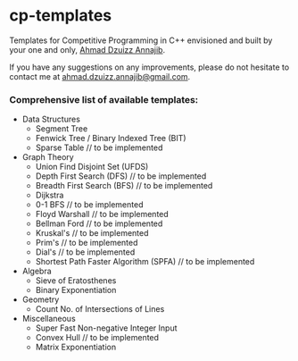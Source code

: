 # cp-templates
Templates for Competitive Programming in C++ envisioned and built by your one and only, [Ahmad Dzuizz Annajib](https://dzuizz.com/).

If you have any suggestions on any improvements, please do not hesitate to contact me at [ahmad.dzuizz.annajib@gmail.com](mailto:ahmad.dzuizz.annajib@gmail.com).

### Comprehensive list of available templates:
- Data Structures
    - Segment Tree
    - Fenwick Tree / Binary Indexed Tree (BIT)
    - Sparse Table                             // to be implemented
- Graph Theory
    - Union Find Disjoint Set (UFDS)
    - Depth First Search (DFS)                 // to be implemented
    - Breadth First Search (BFS)               // to be implemented
    - Dijkstra
    - 0-1 BFS                                  // to be implemented
    - Floyd Warshall                           // to be implemented
    - Bellman Ford                             // to be implemented
    - Kruskal's                                // to be implemented
    - Prim's                                   // to be implemented
    - Dial's                                   // to be implemented
    - Shortest Path Faster Algorithm (SPFA)    // to be implemented
- Algebra
    - Sieve of Eratosthenes
    - Binary Exponentiation
- Geometry
    - Count No. of Intersections of Lines
- Miscellaneous
    - Super Fast Non-negative Integer Input
    - Convex Hull // to be implemented
    - Matrix Exponentiation